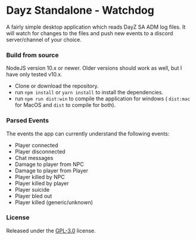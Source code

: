 # Dayz Standalone - Watchdog

A fairly simple desktop application which reads DayZ SA ADM log files. It will watch for changes to the files and push new events to a discord server/channel of your choice.

### Build from source

NodeJS version 10.x or newer. Older versions should work as well, but I have only tested v10.x.

- Clone or download the repository.
- run `npm install` or `yarn install` to install the dependencies.
- run `npm run dist:win` to compile the application for windows ( `dist:mac` for MacOS and  `dist` to compile for both).

### Parsed Events

The events the app can currently understand the following events:

- Player connected
- Player disconnected
- Chat messages
- Damage to player from NPC
- Damage to player from Player
- Player killed by NPC
- Player killed by player
- Player suicide
- Player bled out
- Player killed (generic/unknown)

### License

Released under the [GPL-3.0](https://github.com/MrEliasen/dayz-sa-server-events/blob/master/LICENSE) license.

